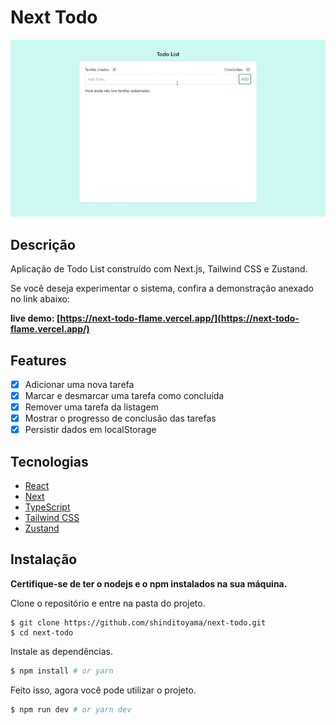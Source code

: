 # Next Todo

![screenshot](https://raw.githubusercontent.com/shinditoyama/next-todo/main/public/assets/todo.gif)

## Descrição

Aplicação de Todo List construído com Next.js, Tailwind CSS e Zustand.

Se você deseja experimentar o sistema, confira a demonstração anexado no link abaixo:

**live demo: [https://next-todo-flame.vercel.app/](https://next-todo-flame.vercel.app/)**

## Features

- [x] Adicionar uma nova tarefa
- [x] Marcar e desmarcar uma tarefa como concluída
- [x] Remover uma tarefa da listagem
- [x] Mostrar o progresso de conclusão das tarefas
- [x] Persistir dados em localStorage

## Tecnologias

- [React](https://react.dev/)
- [Next](https://nextjs.org/)
- [TypeScript](https://www.typescriptlang.org/)
- [Tailwind CSS](https://tailwindcss.com/)
- [Zustand](https://zustand-demo.pmnd.rs/)

## Instalação

**Certifique-se de ter o nodejs e o npm instalados na sua máquina.**

Clone o repositório e entre na pasta do projeto.

```
$ git clone https://github.com/shinditoyama/next-todo.git
$ cd next-todo
```

Instale as dependências.

```bash
$ npm install # or yarn
```

Feito isso, agora você pode utilizar o projeto.

```bash
$ npm run dev # or yarn dev
```
